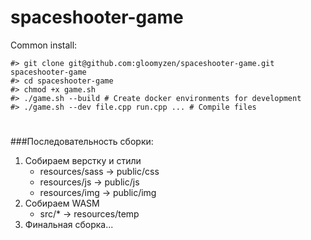 # spaceshooter-game

Common install:
```
#> git clone git@github.com:gloomyzen/spaceshooter-game.git spaceshooter-game 
#> cd spaceshooter-game
#> chmod +x game.sh
#> ./game.sh --build # Create docker environments for development
#> ./game.sh --dev file.cpp run.cpp ... # Compile files
```

#
###Последовательность сборки:
1. Собираем верстку и стили 
    - resources/sass -> public/css
    - resources/js -> public/js
    - resources/img -> public/img
2. Собираем WASM 
    - src/* -> resources/temp
3. Финальная сборка...